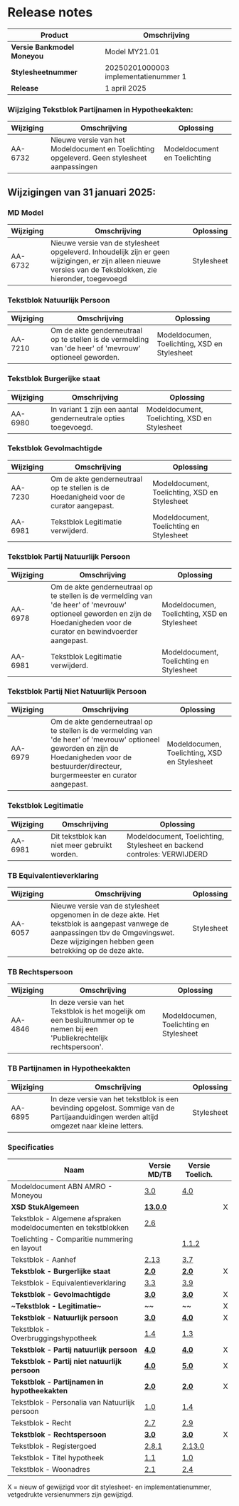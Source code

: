 # Release notes

Product|Omschrijving| 
|---|---|
**Versie Bankmodel Moneyou**|Model MY21.01|
**Stylesheetnummer**|20250201000003 implementatienummer 1|
**Release**| 1 april 2025|

### Wijziging Tekstblok Partijnamen in Hypotheekakten:

|Wijziging|Omschrijving|Oplossing|
|---|---|---|
AA-6732 | Nieuwe versie van het Modeldocument en Toelichting opgeleverd. Geen stylesheet aanpassingen| Modeldocument en Toelichting |


## Wijzigingen van 31 januari 2025:

### MD Model
|Wijziging|Omschrijving|Oplossing|
|---|---|---|
AA-6732 | Nieuwe versie van de stylesheet opgeleverd. Inhoudelijk zijn er geen wijzigingen, er zijn alleen nieuwe versies van de Teksblokken, zie hieronder, toegevoegd | Stylesheet |


### Tekstblok Natuurlijk Persoon
|Wijziging|Omschrijving|Oplossing|
|---|---|---|
AA-7210| Om de akte genderneutraal op te stellen is de vermelding van 'de heer' of 'mevrouw' optioneel geworden. | Modeldocumen, Toelichting, XSD en Stylesheet | 

### Tekstblok Burgerijke staat
|Wijziging|Omschrijving|Oplossing|
|---|---|---|
AA-6980| In variant 1 zijn een aantal genderneutrale opties toegevoegd. | Modeldocument, Toelichting, XSD en Stylesheet|

### Tekstblok Gevolmachtigde
|Wijziging|Omschrijving|Oplossing|
|---|---|---|
AA-7230| Om de akte genderneutraal op te stellen is de Hoedanigheid voor de curator aangepast.| Modeldocument, Toelichting, XSD en Stylesheet|
AA-6981| Tekstblok Legitimatie verwijderd.| Modeldocument, Toelichting en Stylesheet| 

### Tekstblok Partij Natuurlijk Persoon
|Wijziging|Omschrijving|Oplossing|
|---|---|---|
AA-6978|Om de akte genderneutraal op te stellen is de vermelding van 'de heer' of 'mevrouw' optioneel geworden en zijn de Hoedanigheden voor de curator en bewindvoerder aangepast. | Modeldocumen, Toelichting, XSD en Stylesheet | 
AA-6981| Tekstblok Legitimatie verwijderd.| Modeldocument, Toelichting en Stylesheet| 

### Tekstblok Partij Niet Natuurlijk Persoon
|Wijziging|Omschrijving|Oplossing|
|---|---|---|
AA-6979| Om de akte genderneutraal op te stellen is de vermelding van 'de heer' of 'mevrouw' optioneel geworden en zijn de Hoedanigheden voor de bestuurder/directeur, burgermeester en curator  aangepast. | Modeldocumen, Toelichting, XSD en Stylesheet | 

### Tekstblok Legitimatie
|Wijziging|Omschrijving|Oplossing|
|---|---|---|
AA-6981| Dit tekstblok kan niet meer gebruikt worden.|Modeldocument, Toelichting, Stylesheet en backend controles: VERWIJDERD |

### TB Equivalentieverklaring
|Wijziging|Omschrijving|Oplossing|
|---|---|---|
AA-6057 | Nieuwe versie van de stylesheet opgenomen in de deze akte. Het tekstblok is aangepast vanwege de aanpassingen tbv de Omgevingswet. Deze wijzigingen hebben geen betrekking op de deze akte.| Stylesheet |

### TB Rechtspersoon
|Wijziging|Omschrijving|Oplossing|
|---|---|---|
AA-4846 | In deze versie van het Tekstblok is het mogelijk om een besluitnummer op te nemen bij een 'Publiekrechtelijk rechtspersoon'. | Modeldocumen, Toelichting en Stylesheet |

### TB Partijnamen in Hypotheekakten
|Wijziging|Omschrijving|Oplossing|
|---|---|---|
AA-6895 | In deze versie van het tekstblok is een bevinding opgelost. Sommige van de Partijaanduidingen werden altijd omgezet naar kleine letters.| Stylesheet |

### Specificaties
Naam|Versie MD/TB|Versie Toelich.|  |
| --- |--- |--- |---|
Modeldocument ABN AMRO - Moneyou|[3.0]( /kik-modeldocumenten/modeldocumenten/Hypotheek%20ABN%20AMRO%20Moneyou/20230301000003/Modeldocument%20ABN%20AMRO%20-%20Moneyou%20v3.0.docx)|[4.0]( /kik-modeldocumenten/modeldocumenten/Hypotheek%20ABN%20AMRO%20Moneyou/20230301000003/Toelichting%20modeldocument%20ABN%20AMRO%20-%20Moneyou%203.0%20-%20v4.0.docx)|  |
**XSD StukAlgemeen**|**[13.0.0](/schema/stuk%20algemeen/13.0.0/StukAlgemeen-13.0.0.xsd)**|  | X |
Tekstblok - Algemene afspraken modeldocumenten en tekstblokken|[2.6](/kik-modeldocumenten/tekstblokken/Tekstblok%20-%20Algemene%20afspraken%20modeldocumenten%20en%20tekstblokken%20v2.6.docx)||  | 
Toelichting - Comparitie nummering en layout||[1.1.2](/kik-modeldocumenten/tekstblokken/Toelichting%20-%20Comparitie%20nummering%20en%20layout%20v1.1.2.docx)|   |
Tekstblok - Aanhef|[2.13](/kik-modeldocumenten/tekstblokken/Tekstblok%20-%20Aanhef%20v2.13.docx)|[3.7](/kik-modeldocumenten/tekstblokken/Toelichting%20Tekstblok%20-%20Aanhef%202.13%20-%20v3.7.docx)|  |
**Tekstblok - Burgerlijke staat**|**[2.0](/kik-modeldocumenten/tekstblokken/Tekstblok%20-%20Burgerlijke%20staat%20v2.0.docx)**|**[2.0](/kik-modeldocumenten/tekstblokken/Toelichting%20Tekstblok%20-%20Burgerlijke%20staat%20v2.0%20-%20v2.0.docx)**| X |
Tekstblok - Equivalentieverklaring|[3.3](/kik-modeldocumenten/tekstblokken/Tekstblok%20-%20Equivalentieverklaring%20v3.3.docx)|[3.9](/kik-modeldocumenten/tekstblokken/Toelichting%20Tekstblok%20-%20Equivalentieverklaring%203.3%20-%20v3.9.docx)|  |
**Tekstblok - Gevolmachtigde**|**[3.0](/kik-modeldocumenten/tekstblokken/Tekstblok%20-%20Gevolmachtigde%20v3.0.docx)**|**[3.0](/kik-modeldocumenten/tekstblokken/Toelichting%20Tekstblok%20-%20Gevolmachtigde%203.0%20-%20v3.0.docx)** | X |
~**Tekstblok - Legitimatie**~|~[](/kik-modeldocumenten/tekstblokken/Tekstblok%20-%20Legitimatie%20v3.0.docx)~|~[](/kik-modeldocumenten/tekstblokken/Toelichting%20Tekstblok%20-%20Legitimatie%203.0%20-%20v3.0.docx)~|X |
**Tekstblok - Natuurlijk persoon**|**[3.0](/kik-modeldocumenten/tekstblokken/Tekstblok%20-%20Natuurlijk%20persoon%20v3.0.docx)**|**[4.0](/kik-modeldocumenten/tekstblokken/Toelichting%20Tekstblok%20-%20Natuurlijk%20persoon%203.0%20-%20v4.0.docx)**| X |
Tekstblok - Overbruggingshypotheek|[1.4](/kik-modeldocumenten/tekstblokken/Tekstblok%20-%20Overbruggingshypotheek%20v%201.4.docx)|[1.3](/kik-modeldocumenten/tekstblokken/Toelichting%20Tekstblok%20-%20Overbruggingshypotheek%201.4%20-%20v1.3.docx)|   |
**Tekstblok - Partij natuurlijk persoon**|**[4.0](/kik-modeldocumenten/tekstblokken/Tekstblok%20-%20Partij%20natuurlijk%20persoon%20v4.0.docx)**|**[4.0](/kik-modeldocumenten/tekstblokken/Toelichting%20Tekstblok%20-%20Partij%20natuurlijk%20persoon%204.0%20-%20v4.0.docx)**| X |
**Tekstblok - Partij niet natuurlijk persoon**|**[4.0](/kik-modeldocumenten/tekstblokken/Tekstblok%20-%20Partij%20niet%20natuurlijk%20persoon%20v4.0.docx)**|**[5.0](/kik-modeldocumenten/tekstblokken/Toelichting%20Tekstblok%20-%20Partij%20niet%20natuurlijk%20persoon%20v4.0%20-%20v5.0.docx)**| X |
**Tekstblok - Partijnamen in hypotheekakten**|**[2.0](/kik-modeldocumenten/tekstblokken/Tekstblok%20-%20Partijnamen%20in%20hypotheekakten%20%20v2.0.docx)**|**[2.0](/kik-modeldocumenten/tekstblokken/Toelichting%20Tekstblok%20-%20Partijnamen%20in%20hypotheekakten%20v2.0%20-%20v2.0.docx)**|X |
Tekstblok - Personalia van Natuurlijk persoon|[1.0](/kik-modeldocumenten/tekstblokken/Tekstblok%20-%20Personalia%20van%20Natuurlijk%20persoon%20v1.0.docx)|[1.4](/kik-modeldocumenten/tekstblokken/Toelichting%20Tekstblok%20-%20Personalia%20van%20Natuurlijk%20persoon%201.0%20-%20v1.4.docx)|   |
Tekstblok - Recht|[2.7](/kik-modeldocumenten/tekstblokken/Tekstblok%20-%20Recht%20v2.7.docx)|[2.9](/kik-modeldocumenten/tekstblokken/Toelichting%20Tekstblok%20-%20Recht%202.7%20-%20v2.9.docx)|  |
**Tekstblok - Rechtspersoon**|**[3.0](/kik-modeldocumenten/tekstblokken/Tekstblok%20-%20Rechtspersoon%20v3.0.docx)**|**[3.0](/kik-modeldocumenten/tekstblokken/Toelichting%20Tekstblok%20-%20Rechtspersoon%203.0%20-%20v3.0.docx)**| X |
Tekstblok - Registergoed|[2.8.1](/kik-modeldocumenten/tekstblokken/Tekstblok%20-%20Registergoed%20v2.8.1.docx)|[2.13.0](/kik-modeldocumenten/tekstblokken/Toelichting%20Tekstblok%20-%20Registergoed%202.8.1%20-%20v2.13.0.docx)|  | 
Tekstblok - Titel hypotheek|[1.1](/kik-modeldocumenten/tekstblokken/Tekstblok%20-%20Titel%20hypotheek%20v1.1.docx)|[1.0](/kik-modeldocumenten/tekstblokken/Toelichting%20Tekstblok%20-%20Titel%20hypotheek%201.1%20-%20v1.0.docx)|   |
Tekstblok - Woonadres|[2.1](/kik-modeldocumenten/tekstblokken/Tekstblok%20-%20Woonadres%20v2.1.docx)|[2.4](/kik-modeldocumenten/tekstblokken/Toelichting%20Tekstblok%20-%20Woonadres%202.1%20-%20v2.4.docx)|   |
X = nieuw of gewijzigd voor dit stylesheet- en implementatienummer, vetgedrukte versienummers zijn gewijzigd.